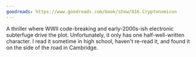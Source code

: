 ```yaml
---
goodreads: https://www.goodreads.com/book/show/816.Cryptonomicon
---
```


A thriller where WWII code-breaking and early-2000s-ish electronic subterfuge drive the plot.
Unfortunately, it only has one half-well-written character.
I read it sometime in high school, haven't re-read it, and found it on the side of the road in Cambridge.
